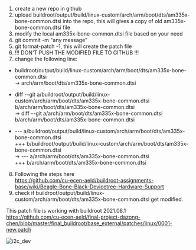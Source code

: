 1. create a new repo in github
2. upload buildroot/output/build/linux-custom/arch/arm/boot/dts/am335x-bone-common.dtsi into the repo, this will gives a copy of old am335x-bone-common.dtsi file
3. modify the local am335x-bone-common.dtsi file based on your need
4. git commit -m "any message"
5. git format-patch -1, this will create the patch file
6. !!! DON'T PUSH THE MODIFIED FILE TO GITHUB !!!
7. change the following line:
- buildroot/output/build/linux-custom/arch/arm/boot/dts/am335x-bone-common.dtsi  
-> arch/arm/boot/dts/am335x-bone-common.dtsi

- diff --git a/buildroot/output/build/linux-custom/arch/arm/boot/dts/am335x-bone-common.dtsi  
b/arch/arm/boot/dts/am335x-bone-common.dtsi  
-> diff --git a/arch/arm/boot/dts/am335x-bone-common.dtsi  
b/arch/arm/boot/dts/am335x-bone-common.dtsi

- --- a/buildroot/output/build/linux-custom/arch/arm/boot/dts/am335x-bone-common.dtsi  
+++ b/buildroot/output/build/linux-custom/arch/arm/boot/dts/am335x-bone-common.dtsi  
-> --- a/arch/arm/boot/dts/am335x-bone-common.dtsi  
+++ b/arch/arm/boot/dts/am335x-bone-common.dtsi

8. Following the steps here  
https://github.com/cu-ecen-aeld/buildroot-assignments-base/wiki/Beagle-Bone-Black-Devicetree-Hardware-Support
9. check if buildroot/output/build/linux-custom/arch/arm/boot/dts/am335x-bone-common.dtsi get modified.

This patch file is working with buildroot 2021.08.1  
https://github.com/cu-ecen-aeld/final-project-dazong-chen/blob/master/final_buildroot/base_external/patches/linux/0001-new.patch

![i2c_dev](https://github.com/cu-ecen-aeld/final-project-dazong-chen/blob/master/sprint3/i2c.jpg)

